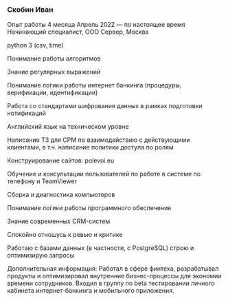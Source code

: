 ### Скобин Иван

Опыт работы 4 месяца
Апрель 2022 — по настоящее время
Начинающий специалист, ООО Сервер, Москва


python 3 (csv, time)

Понимание работы алгоритмов

Знание регулярных выражений

Понимание логики работы интернет банкинга (процедуры, верификации, идентификации)

Работа со стандартами шифрования данных в рамках подготовки нотификаций

Английский язык на техническом уровне

Написание ТЗ для СРМ по взаимодействию с действующими клиентами, в т.ч. написание политики доступа по ролям

Конструирование сайтов: polevoi.eu

Обучение и консультации пользователей по работе в системе по телефону и TeamViewer

Сборка и диагностика компьютеров

Понимание логики работы программного обеспечения

Знание современных CRM-систем

Cпокойно отношусь к ревью и критике

Работаю с базами данных (в частности, с PostgreSQL) строю и оптимизирую запросы

Дополнительная информация:
Работал в сфере финтеха, разрабатывал продукты и оптимизировал внутренние бизнес-процессы для экономии времени сотрудников. Входил в группу по beta тестировании личного кабинета интернет-банкинга и мобильного приложения.























<!--
**PicturyshkinSeva/PicturyshkinSeva** is a ✨ _special_ ✨ repository because its `README.md` (this file) appears on your GitHub profile.

Here are some ideas to get you started:

- 🔭 I’m currently working on ...
- 🌱 I’m currently learning ...
- 👯 I’m looking to collaborate on ...
- 🤔 I’m looking for help with ...
- 💬 Ask me about ...
- 📫 How to reach me: ...
- 😄 Pronouns: ...
- ⚡ Fun fact: ...
-->
